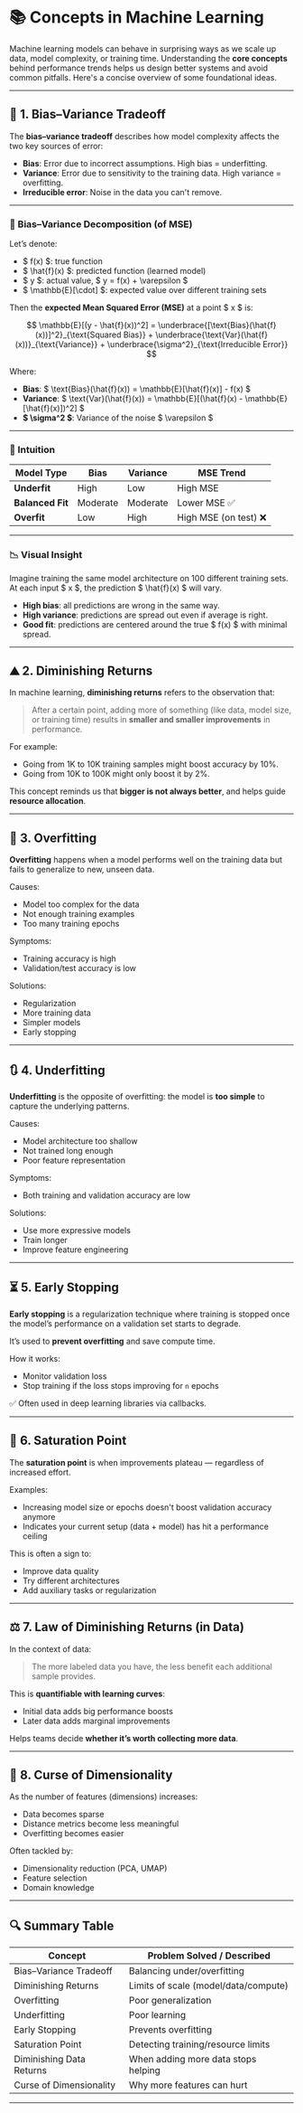 # 📚 Concepts in Machine Learning

Machine learning models can behave in surprising ways as we scale up data, model complexity, or training time. Understanding the **core concepts** behind performance trends helps us design better systems and avoid common pitfalls. Here's a concise overview of some foundational ideas.

---

## 🔄 1. **Bias–Variance Tradeoff**

The **bias–variance tradeoff** describes how model complexity affects the two key sources of error:

- **Bias**: Error due to incorrect assumptions. High bias = underfitting.
- **Variance**: Error due to sensitivity to the training data. High variance = overfitting.
- **Irreducible error**: Noise in the data you can't remove.

---

### 🎯 Bias–Variance Decomposition (of MSE)

Let’s denote:
- $ f(x) $: true function
- $ \hat{f}(x) $: predicted function (learned model)
- $ y $: actual value, $ y = f(x) + \varepsilon $
- $ \mathbb{E}[\cdot] $: expected value over different training sets

Then the **expected Mean Squared Error (MSE)** at a point $ x $ is:

$$
\mathbb{E}[(y - \hat{f}(x))^2] = \underbrace{[\text{Bias}(\hat{f}(x))]^2}_{\text{Squared Bias}} + \underbrace{\text{Var}(\hat{f}(x))}_{\text{Variance}} + \underbrace{\sigma^2}_{\text{Irreducible Error}}
$$

Where:

- **Bias**: $ \text{Bias}(\hat{f}(x)) = \mathbb{E}[\hat{f}(x)] - f(x) $
- **Variance**: $ \text{Var}(\hat{f}(x)) = \mathbb{E}[(\hat{f}(x) - \mathbb{E}[\hat{f}(x)])^2] $
- **$ \sigma^2 $**: Variance of the noise $ \varepsilon $

---

### 🧠 Intuition

| Model Type      | Bias      | Variance | MSE Trend            |
|------------------|-----------|----------|------------------------|
| **Underfit**     | High      | Low      | High MSE              |
| **Balanced Fit** | Moderate  | Moderate | Lower MSE ✅          |
| **Overfit**      | Low       | High     | High MSE (on test) ❌ |

---

### 📉 Visual Insight

Imagine training the same model architecture on 100 different training sets. At each input $ x $, the prediction $ \hat{f}(x) $ will vary.

- **High bias**: all predictions are wrong in the same way.
- **High variance**: predictions are spread out even if average is right.
- **Good fit**: predictions are centered around the true $ f(x) $ with minimal spread.

---

## ⛰️ 2. **Diminishing Returns**

In machine learning, **diminishing returns** refers to the observation that:

> After a certain point, adding more of something (like data, model size, or training time) results in **smaller and smaller improvements** in performance.

For example:
- Going from 1K to 10K training samples might boost accuracy by 10%.
- Going from 10K to 100K might only boost it by 2%.

This concept reminds us that **bigger is not always better**, and helps guide **resource allocation**.

---

## 🧠 3. **Overfitting**

**Overfitting** happens when a model performs well on the training data but fails to generalize to new, unseen data.

Causes:
- Model too complex for the data
- Not enough training examples
- Too many training epochs

Symptoms:
- Training accuracy is high
- Validation/test accuracy is low

Solutions:
- Regularization
- More training data
- Simpler models
- Early stopping

---

## 🔃 4. **Underfitting**

**Underfitting** is the opposite of overfitting: the model is **too simple** to capture the underlying patterns.

Causes:
- Model architecture too shallow
- Not trained long enough
- Poor feature representation

Symptoms:
- Both training and validation accuracy are low

Solutions:
- Use more expressive models
- Train longer
- Improve feature engineering

---

## ⏳ 5. **Early Stopping**

**Early stopping** is a regularization technique where training is stopped once the model’s performance on a validation set starts to degrade.

It’s used to **prevent overfitting** and save compute time.

How it works:
- Monitor validation loss
- Stop training if the loss stops improving for `n` epochs

✅ Often used in deep learning libraries via callbacks.

---

## 🧪 6. **Saturation Point**

The **saturation point** is when improvements plateau — regardless of increased effort.

Examples:
- Increasing model size or epochs doesn't boost validation accuracy anymore
- Indicates your current setup (data + model) has hit a performance ceiling

This is often a sign to:
- Improve data quality
- Try different architectures
- Add auxiliary tasks or regularization

---

## ⚖️ 7. **Law of Diminishing Returns (in Data)**

In the context of data:
> The more labeled data you have, the less benefit each additional sample provides.

This is **quantifiable with learning curves**:
- Initial data adds big performance boosts
- Later data adds marginal improvements

Helps teams decide **whether it’s worth collecting more data**.

---

## 🌌 8. **Curse of Dimensionality**

As the number of features (dimensions) increases:
- Data becomes sparse
- Distance metrics become less meaningful
- Overfitting becomes easier

Often tackled by:
- Dimensionality reduction (PCA, UMAP)
- Feature selection
- Domain knowledge

---

## 🔍 Summary Table

| Concept                  | Problem Solved / Described            |
|--------------------------|----------------------------------------|
| Bias–Variance Tradeoff   | Balancing under/overfitting            |
| Diminishing Returns      | Limits of scale (model/data/compute)   |
| Overfitting              | Poor generalization                    |
| Underfitting             | Poor learning                         |
| Early Stopping           | Prevents overfitting                   |
| Saturation Point         | Detecting training/resource limits     |
| Diminishing Data Returns | When adding more data stops helping    |
| Curse of Dimensionality  | Why more features can hurt             |

---

